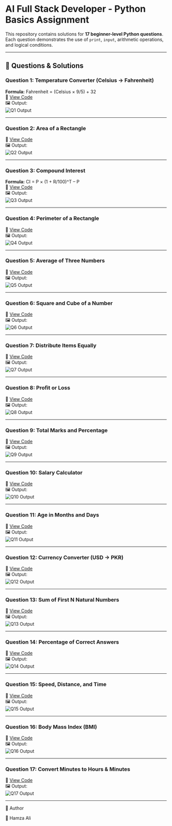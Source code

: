 # AI Full Stack Developer - Python Basics Assignment

This repository contains solutions for **17 beginner-level Python questions**.  
Each question demonstrates the use of `print`, `input`, arithmetic operations, and logical conditions.  

---

## 📂 Questions & Solutions

### Question 1: Temperature Converter (Celsius → Fahrenheit)
**Formula:** Fahrenheit = (Celsius × 9/5) + 32  
📄 [View Code](Question_1.py)  
🖼️ Output:  
![Q1 Output](outputs/question_1.png)

---

### Question 2: Area of a Rectangle
📄 [View Code](Question_2.py)  
🖼️ Output:  
![Q2 Output](outputs/question_2.png)

---

### Question 3: Compound Interest
**Formula:** CI = P × (1 + R/100)^T – P  
📄 [View Code](Question_3.py)  
🖼️ Output:  
![Q3 Output](outputs/question_3.png)

---

### Question 4: Perimeter of a Rectangle
📄 [View Code](Question_4.py)  
🖼️ Output:  
![Q4 Output](outputs/question_4.png)

---

### Question 5: Average of Three Numbers
📄 [View Code](Question_5.py)  
🖼️ Output:  
![Q5 Output](outputs/question_5.png)

---

### Question 6: Square and Cube of a Number
📄 [View Code](Question_6.py)  
🖼️ Output:  
![Q6 Output](outputs/question_6.png)

---

### Question 7: Distribute Items Equally
📄 [View Code](Question_7.py)  
🖼️ Output:  
![Q7 Output](outputs/question_7.png)

---

### Question 8: Profit or Loss
📄 [View Code](Question_8.py)  
🖼️ Output:  
![Q8 Output](outputs/question_8.png)

---

### Question 9: Total Marks and Percentage
📄 [View Code](Question_9.py)  
🖼️ Output:  
![Q9 Output](outputs/question_9.png)

---

### Question 10: Salary Calculator
📄 [View Code](Question_10.py)  
🖼️ Output:  
![Q10 Output](outputs/question_10.png)

---

### Question 11: Age in Months and Days
📄 [View Code](Question_11.py)  
🖼️ Output:  
![Q11 Output](outputs/question_11.png)

---

### Question 12: Currency Converter (USD → PKR)
📄 [View Code](Question_12.py)  
🖼️ Output:  
![Q12 Output](outputs/question_12.png)

---

### Question 13: Sum of First N Natural Numbers
📄 [View Code](Question_13.py)  
🖼️ Output:  
![Q13 Output](outputs/question_13.png)

---

### Question 14: Percentage of Correct Answers
📄 [View Code](Question_14.py)  
🖼️ Output:  
![Q14 Output](outputs/question_14.png)

---

### Question 15: Speed, Distance, and Time
📄 [View Code](Question_15.py)  
🖼️ Output:  
![Q15 Output](outputs/question_15.png)

---

### Question 16: Body Mass Index (BMI)
📄 [View Code](Question_16.py)  
🖼️ Output:  
![Q16 Output](outputs/question_16.png)

---

### Question 17: Convert Minutes to Hours & Minutes
📄 [View Code](Question_17.py)  
🖼️ Output:  
![Q17 Output](outputs/question_17.png)

---
📝 Author

👤 Hamza Ali

